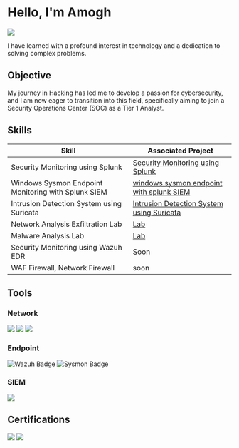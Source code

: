 # Hello, I'm Amogh
<a href="https://www.linkedin.com/in/amogh-vyas-797940300"><img src="https://img.shields.io/badge/-LinkedIn-0072b1?&style=for-the-badge&logo=linkedin&logoColor=white" /></a>

I have learned with a profound interest in technology and a dedication to solving complex problems.

## Objective

My journey in Hacking has led me to develop a passion for cybersecurity, and I am now eager to transition into this field, specifically aiming to join a Security Operations Center (SOC) as a Tier 1 Analyst.

## Skills

| Skill                                         | Associated Project         |
|-----------------------------------------------|----------------------------|
| Security Monitoring using Splunk          | <a href="https://github.com/Amoghx0/Security-Monitoring-using-Splunk">Security Monitoring using Splunk</a>|
|   Windows Sysmon Endpoint Monitoring with Splunk SIEM  | <a href="https://github.com/Amoghx0/-Windows-Sysmon-Endpoint-Monitoring-with-Splunk-SIEM-and-Simulated-Attacker">windows sysmon endpoint with splunk SIEM</a>|
|  Intrusion Detection System using Suricata         | <a href="https://github.com/Amoghx0/-Intrusion-Detection-System-using-Suricata">Intrusion Detection System using Suricata</a>|
| Network Analysis Exfiltration Lab      |  <a href="https://github.com/Amoghx0/Document-cyberdefender-network-analysis-exfiltration-lab">Lab</a>|
| Malware Analysis Lab                  |  <a href="https://github.com/Amoghx0/malware-analysis-letsdefend-lab">Lab</a>|
| Security Monitoring using Wazuh EDR | Soon|
| WAF Firewall, Network Firewall | soon |

## Tools


### Network
<div>
    <img src="https://img.shields.io/badge/-Wireshark-1679A7?&style=for-the-badge&logo=Wireshark&logoColor=white" />
    <img src="https://img.shields.io/badge/-Suricata-EF3B2D?&style=for-the-badge&logo=Suricata&logoColor=white" />
    <img src="https://img.shields.io/badge/-Snort-FF0000?&style=for-the-badge&logo=snort&logoColor=white" />
</div>

### Endpoint
<div>
    <img src="https://img.shields.io/badge/-Wazuh-0267C1?&style=for-the-badge&logo=wazuh&logoColor=white" alt="Wazuh Badge" />
    <img src="https://img.shields.io/badge/-Sysmon-000000?&style=for-the-badge&logo=microsoft&logoColor=white" alt="Sysmon Badge" />


### SIEM
<div>
<img src="https://img.shields.io/badge/-Splunk-000000?&style=for-the-badge&logo=Splunk&logoColor=white" />
    </div>

## Certifications

<div>
<img src="https://img.shields.io/badge/IBM-Cybersecurity-blue?style=for-the-badge&logo=IBM&logoColor=white" />
<img src="https://img.shields.io/badge/-Linux%20(Coursera%20Certified)-2C3E50?&style=for-the-badge&logo=coursera&logoColor=white" />

</div>

